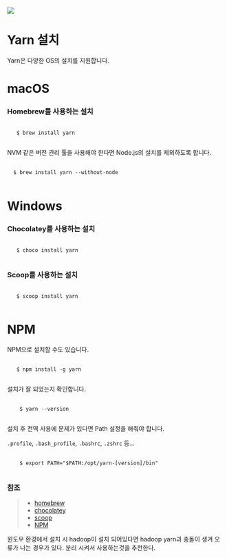 <img src="https://heropy.blog/css/images/vendor_icons/yarn.png"></img>

# Yarn 설치
Yarn은 다양한 OS의 설치를 지원합니다.


# macOS
### Homebrew를 사용하는 설치
<pre>
  <code>
   $ brew install yarn
  </code>
</pre>
NVM 같은 버전 관리 툴을 사용해야 한다면 Node.js의 설치를 제외하도록 합니다.
<pre>
  <code>
  $ brew install yarn --without-node
  </code>
</pre>


# Windows
### Chocolatey를 사용하는 설치
<pre>
  <code>
   $ choco install yarn
  </code>
</pre>

### Scoop를 사용하는 설치
<pre>
  <code>
   $ scoop install yarn
  </code>
</pre>

# NPM
NPM으로 설치할 수도 있습니다.
<pre>
  <code>
   $ npm install -g yarn
  </code>
</pre>
설치가 잘 되었는지 확인합니다.
<pre>
  <code>
    $ yarn --version
  </code>
</pre>

설치 후 전역 사용에 문제가 있다면 Path 설정을 해줘야 합니다.

<code>.profile</code>, <code>.bash_profile</code>, <code>.bashrc</code>, <code>.zshrc</code> 등…

<pre>
  <code>
    $ export PATH="$PATH:/opt/yarn-[version]/bin"
  </code>
</pre>

### 참조
> * [homebrew](https://brew.sh/index_ko)
> * [chocolatey](https://chocolatey.org/)
> * [scoop](https://scoop.sh/)
> * [NPM](https://www.npmjs.com/)

윈도우 환경에서 설치 시 hadoop이 설치 되어있다면 hadoop yarn과 충돌이 생겨 오류가 나는 경우가 있다.
분리 시켜서 사용하는것을 추천한다.
